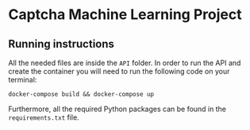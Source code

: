 # Captcha Machine Learning Project
## Running instructions

All the needed files are inside the `API` folder. In order to run the API and create the container you will need to run the following code on your terminal:
```
docker-compose build && docker-compose up
```

Furthermore, all the required Python packages can be found in the `requirements.txt` file.